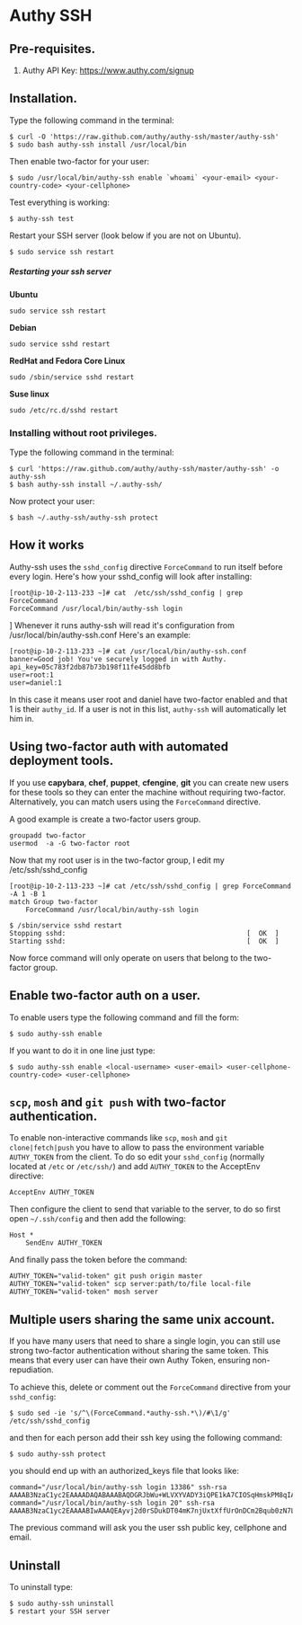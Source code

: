 # Authy SSH

## Pre-requisites.

1. Authy API Key: https://www.authy.com/signup

## Installation.

Type the following command in the terminal:

    $ curl -O 'https://raw.github.com/authy/authy-ssh/master/authy-ssh'
    $ sudo bash authy-ssh install /usr/local/bin

Then enable two-factor for your user:

    $ sudo /usr/local/bin/authy-ssh enable `whoami` <your-email> <your-country-code> <your-cellphone>

Test everything is working:

    $ authy-ssh test

Restart your SSH server (look below if you are not on Ubuntu).

    $ sudo service ssh restart

##### Restarting your ssh server

**Ubuntu**

    sudo service ssh restart

**Debian**

    sudo service sshd restart

**RedHat and Fedora Core Linux**

    sudo /sbin/service sshd restart

**Suse linux**

    sudo /etc/rc.d/sshd restart

###  Installing without root privileges.

Type the following command in the terminal:

    $ curl 'https://raw.github.com/authy/authy-ssh/master/authy-ssh' -o authy-ssh
    $ bash authy-ssh install ~/.authy-ssh/


Now protect your user:

    $ bash ~/.authy-ssh/authy-ssh protect


## How it works

Authy-ssh uses the `sshd_config` directive `ForceCommand` to run itself before every login. Here's how your sshd_config will look after installing:

    [root@ip-10-2-113-233 ~]# cat  /etc/ssh/sshd_config | grep ForceCommand
    ForceCommand /usr/local/bin/authy-ssh login
]
Whenever  it  runs authy-ssh will read it's configuration from /usr/local/bin/authy-ssh.conf
Here's an example:

    [root@ip-10-2-113-233 ~]# cat /usr/local/bin/authy-ssh.conf
    banner=Good job! You've securely logged in with Authy.
    api_key=05c783f2db87b73b198f11fe45dd8bfb
    user=root:1
    user=daniel:1

In this case it means user root and daniel have two-factor enabled and that 1 is their `authy_id`. If a user is not in this list, `authy-ssh` will automatically let him in.

## Using two-factor auth with automated deployment tools.


If you use **capybara**, **chef**, **puppet**, **cfengine**, **git** you can create new users for these tools so they can enter the machine without requiring two-factor.
Alternatively, you can match users using the `ForceCommand` directive.

A good example is create a two-factor users group.

    groupadd two-factor
    usermod  -a -G two-factor root

Now that my root user is in the two-factor group, I edit my /etc/ssh/sshd_config

    [root@ip-10-2-113-233 ~]# cat /etc/ssh/sshd_config | grep ForceCommand -A 1 -B 1
    match Group two-factor
        ForceCommand /usr/local/bin/authy-ssh login

	$ /sbin/service sshd restart
    Stopping sshd:                                             [  OK  ]
    Starting sshd:                                             [  OK  ]

Now force command will only operate on users that belong to the two-factor group.


## Enable two-factor auth on a user.

To enable users type the following command and fill the form:

    $ sudo authy-ssh enable

If you want to do it in one line just type:

	$ sudo authy-ssh enable <local-username> <user-email> <user-cellphone-country-code> <user-cellphone>


## `scp`, `mosh` and `git push` with two-factor authentication.

To enable non-interactive commands like `scp`, `mosh` and `git clone|fetch|push` you have to allow to pass the environment variable `AUTHY_TOKEN` from the client. To do so edit your `sshd_config` (normally located at `/etc` or `/etc/ssh/`) and add `AUTHY_TOKEN` to the AcceptEnv directive:

	AcceptEnv AUTHY_TOKEN

Then configure the client to send that variable to the server, to do so first open `~/.ssh/config` and then add the following:

	Host *
		SendEnv AUTHY_TOKEN

And finally pass the token before the command:

    AUTHY_TOKEN="valid-token" git push origin master
    AUTHY_TOKEN="valid-token" scp server:path/to/file local-file
    AUTHY_TOKEN="valid-token" mosh server


## Multiple users sharing the same unix account.

If you have many users that need to share a single login, you can still use strong two-factor authentication without sharing the same token. This means that every user can have their own Authy Token, ensuring non-repudiation.

To achieve this, delete or comment out the `ForceCommand` directive from your `sshd_config`:

	$ sudo sed -ie 's/^\(ForceCommand.*authy-ssh.*\)/#\1/g' /etc/ssh/sshd_config

and then for each person add their ssh key using the following command:

	$ sudo authy-ssh protect

you should end up with an authorized_keys file that looks like:

	command="/usr/local/bin/authy-ssh login 13386" ssh-rsa AAAAB3NzaC1yc2EAAAADAQABAAABAQDGRJbWu+WLVXYVADY3iQPE1kA7CIOSqHmskPM8qIAzKzq+1eRdmPwDZNmAvIQnN/0N7317Rt1bmTRLBwhl6vfSgL6677vUwsevPo27tIxdja67ELTh55xVLcJ3O8x2qkZsySgkLP/n+w3MUwLe1ht31AZOAsV7J7imhWipDijiysNgvHyeSWsHqExaL1blPOYJVHcqPbKY4SxFRq/MWeyPf/Sm24MFSKEaY6u0kNx8MLJ1X9X/YxmY9rdvzsZdQ7Z/PYhYt2Ja/0mzfYx2leeP2JQBsVfZZzAoFEPpw6mSP9kJREGe2tXvS9cRenhz/+V0+mvSJKG0f0Zzh428pTzN
	command="/usr/local/bin/authy-ssh login 20" ssh-rsa AAAAB3NzaC1yc2EAAAABIwAAAQEAyvj2d0rSDukDT04mK7njUxtXffUrOnDCm2Bqub0zN7LQS733nBHp89aMuBI5ENjw1SQ2qXhLxvK1Xhr0pQr+dOWNn3emQjQuiA+YL39yp2RLLpflerJ3KAVY09CHYLFxdKj/DJgXsH+LMAPe2uVmWCP2xAV5ZcLnz3CdS2SX/EVlbNrftesZx9uAbmwKPLY1pmW7q/75AhJRow8VTP7zM/VS7jEHkj03g51BZGB8tMI3G8RDVEDtu2jVwZiq+8BaNCyjYVlsLfu6uGhnXeeUS3swu/atlt+pxy+QTf/HGvrJR58tER+foqheWtV3LqXN4oLckzqTVkDDmnNJlmrpYQ==

The previous command will ask you the user ssh public key, cellphone and email.

## Uninstall

To uninstall type:

    $ sudo authy-ssh uninstall
    $ restart your SSH server

	

